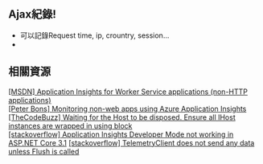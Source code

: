 
## Ajax紀錄!
* 可以記錄Request time, ip, crountry, session...
* 

## 相關資源
[[MSDN] Application Insights for Worker Service applications (non-HTTP applications)](https://docs.microsoft.com/en-us/azure/azure-monitor/app/worker-service#aspnet-core-background-tasks-with-hosted-services) <br>
[[Peter Bons] Monitoring non-web apps using Azure Application Insights](https://dev.to/expecho/monitoring-non-web-apps-using-azure-application-insights-part-2-basic-instrumentation-2fcj) <br>
[[TheCodeBuzz] Waiting for the Host to be disposed. Ensure all IHost instances are wrapped in using block](https://www.thecodebuzz.com/waiting-for-host-disposed-ensure-ihost-instances-wrapped-in-using-blocks/) <br>
[[stackoverflow] Application Insights Developer Mode not working in ASP.NET Core 3.1](https://stackoverflow.com/questions/62856487/application-insights-developer-mode-not-working-in-asp-net-core-3-1)
[[stackoverflow] TelemetryClient does not send any data unless Flush is called](https://stackoverflow.com/questions/30904930/telemetryclient-does-not-send-any-data-unless-flush-is-called)